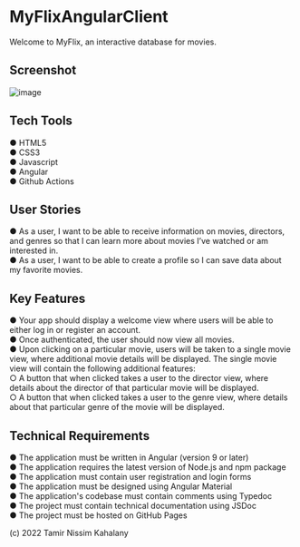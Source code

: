 # MyFlixAngularClient

Welcome to MyFlix, an interactive database for movies.



## Screenshot

![image](https://user-images.githubusercontent.com/104828119/188664355-c515e8c6-8218-4a08-ab2d-9f3ed2a24a5d.png)

## Tech Tools  
● HTML5  
● CSS3  
● Javascript  
● Angular  
● Github Actions  


## User Stories  
● As a user, I want to be able to receive information on movies, directors, and genres so that I
can learn more about movies I’ve watched or am interested in.  
● As a user, I want to be able to create a profile so I can save data about my favorite movies.  

## Key Features  
● Your app should display a welcome view where users will be able to either log in or register an
account.  
● Once authenticated, the user should now view all movies.  
● Upon clicking on a particular movie, users will be taken to a single movie view, where
additional movie details will be displayed. The single movie view will contain the following
additional features:  
○ A button that when clicked takes a user to the director view, where details about the
director of that particular movie will be displayed.  
○ A button that when clicked takes a user to the genre view, where details about that
particular genre of the movie will be displayed.  


## Technical Requirements  
● The application must be written in Angular (version 9 or later)  
● The application requires the latest version of Node.js and npm package   
● The application must contain user registration and login forms   
● The application must be designed using Angular Material  
● The application's codebase must contain comments using Typedoc   
● The project must contain technical documentation using JSDoc   
● The project must be hosted on GitHub Pages   



(c) 2022 Tamir Nissim Kahalany
